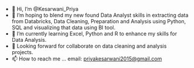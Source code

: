 - 👋 Hi, I’m @Kesarwani_Priya
- 👀 I’m hoping to blend my new found Data Analyst skills in extracting data from Databricks, Data Cleaning, Preparation and Analysis using Python, SQL and visualizing that data using BI tool.
- 🌱 I’m currently learning Excel, Python and R to enhance my skills for Data Analysis.
- 💞️ Looking forward for collaborate on data cleaning and analysis projects.
- 📫 How to reach me ...
 email: priyakesarwani2015@gmail.com


<!---
Kesari-priya/Kesari-priya is a ✨ special ✨ repository because its `README.md` (this file) appears on your GitHub profile.
You can click the Preview link to take a look at your changes.
--->
